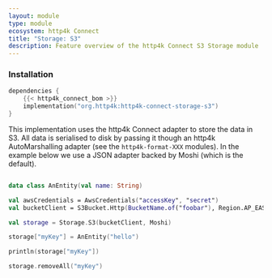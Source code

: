 ```yaml
---
layout: module
type: module
ecosystem: http4k Connect
title: "Storage: S3"
description: Feature overview of the http4k Connect S3 Storage module
---
```


### Installation 

```kotlin
dependencies {
    {{< http4k_connect_bom >}}
    implementation("org.http4k:http4k-connect-storage-s3")
}
```


This implementation uses the http4k Connect adapter to store the data in S3. All data is serialised to disk by
passing it though an http4k AutoMarshalling adapter (see the `http4k-format-XXX` modules). In the example below we use a
JSON adapter backed by Moshi (which is the default).

```kotlin

data class AnEntity(val name: String)

val awsCredentials = AwsCredentials("accessKey", "secret")
val bucketClient = S3Bucket.Http(BucketName.of("foobar"), Region.AP_EAST_1, { awsCredentials }, JavaHttpClient(), Clock.systemUTC())

val storage = Storage.S3(bucketClient, Moshi)

storage["myKey"] = AnEntity("hello")

println(storage["myKey"])

storage.removeAll("myKey")
```
